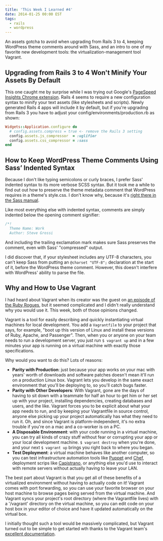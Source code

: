 ```yaml
---
title: 'This Week I Learned #4'
date: 2014-01-25 00:00 EST
tags:
  - rails
  - wordpress
---
```


An assets gotcha to avoid when upgrading from Rails 3 to 4, keeping WordPress theme comments around with Sass, and an intro to one of my favorite new development tools: the virtualization-management tool Vagrant.

<!--more-->

## Upgrading from Rails 3 to 4 Won't Minify Your Assets By Default

This one caught me by surprise while I was trying out Google's [PageSpeed Insights Chrome extension][1]. Rails 4 seems to require a new configuration syntax to minify your text assets (like stylesheets and scripts). Newly generated Rails 4 apps will include it by default, but if you're upgrading from Rails 3 you have to adjust your config/environments/production.rb as shown:

```ruby
Widgets::Application.configure do
  # config.assets.compress = true <- remove the Rails 3 setting
  config.assets.js_compressor  = :uglifier
  config.assets.css_compressor = :sass
end
```

## How to Keep WordPress Theme Comments Using Sass’ Indented Syntax

Because I don't like typing semicolons or curly braces, I prefer Sass' indented syntax to its more verbose SCSS syntax. But it took me a while to find out out how to preserve the theme metadata comment that WordPress requires in a theme's style.css. I don't know why, because it's [right there in the Sass manual][2].

Like most everything else with indented syntax, comments are simply indented below the opening comment signifier:

```sass
/*!
  Theme Name: Work
  Author: Steve Grossi
```

And including the trailing exclamation mark makes sure Sass preserves the comment, even with Sass' "compressed" output.

I did discover that, if your stylesheet includes any UTF-8 characters, you can't keep Sass from putting an `@charset "UTF-8";` declaration at the start of it, before the WordPress theme comment. However, this doesn't interfere with WordPress' ability to parse the file.

## Why and How to Use Vagrant

I had heard about Vagrant when its creator was the guest on [an episode of the Ruby Rogues][3], but it seemed complicated and I didn't really understand why you would use it. This week, both of those opinions changed.

Vagrant is a tool for easily describing and quickly instantiating virtual machines for local development. You add a `Vagrantfile` to your project that says, for example, "boot up this version of Linux and install these versions of Ruby, Apache, and Passenger". Then, when you or anyone on your team needs to run a development server, you just run `$ vagrant up` and in a few minutes your app is running on a virtual machine with exactly those specifications.

Why would you want to do this? Lots of reasons:

* **Parity with Production**: just because your app works on your mac with years' worth of downloads and software patches doesn't mean it'll run on a production Linux box. Vagrant lets you develop in the same exact environment that you'll be deploying to, so you'll catch bugs faster.
* **Parity with Other Developers**: With Vagrant, gone are the days of having to sit down with a teammate for half an hour to get him or her set up with your project, installing dependencies, creating databases and users, and the like. Vagrant forces you to be explicit about what your app needs to run, and by keeping your Vagrantfile in source control, anyone else picking up your project automatically has what they need to run it. Oh, and since Vagrant is platform-independent, it's no extra trouble if you're on a mac and a co-worker is on a PC.
* **A Disposable Environment**: with your code running in a virtual machine, you can try all kinds of crazy stuff without fear or corrupting your app or your local development machine. `$ vagrant destroy` when you're done, and your next `$ vagrant up` brings you right back to where you began.
* **Test Deployment**: a virtual machine behaves like another computer, so you can test infrastructure automation tools like [Puppet][4] and [Chef][5], deployment scrips like [Capistrano][6], or anything else you'd use to interact with remote servers without actually having to leave your LAN.

The best part about Vagrant is that you get all of these benefits of a virtualized environment without having to actually code on it! Vagrant comes with port forwarding, so you can use your favorite browser on your host machine to browse pages being served from the virtual machine. And Vagrant syncs your project's root directory (where the Vagrantfile lives) with a '/vagrant' directory on the virtual machine, so you can edit code on your host box in your editor of choice and have it updated automatically on the virtual box.

I initially thought such a tool would be massively complicated, but Vagrant turned out to be simple to get started wth thanks to the Vagrant team's [excellent documentation][7].

 [1]: https://chrome.google.com/webstore/detail/pagespeed-insights-by-goo/gplegfbjlmmehdoakndmohflojccocli?hl=en
 [2]: http://sass-lang.com/documentation/file.INDENTED_SYNTAX.html#comments
 [3]: http://rubyrogues.com/082-rr-vagrant-with-michael-ries/
 [4]: http://puppetlabs.com/
 [5]: http://www.getchef.com/
 [6]: http://capistranorb.com/
 [7]: http://docs.vagrantup.com/v2/getting-started/index.html
